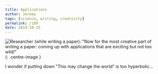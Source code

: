 ```yaml
---
title: Applications
author: Jeremy
tags: [science, writing, creativity]
permalink: /189
date: 2019-10-25
---
```


![Researcher (while writing a paper): "Now for the most creative part of writing a paper: coming up with applications that are exciting but not too wild!"](https://res.cloudinary.com/dh3hm8pb7/image/upload/c_scale,q_auto:best,w_615/v1535842782/Handwaving/Published/Applications.png){: .centre-image }

I wonder if putting down "This may change the world" is too hyperbolic...
